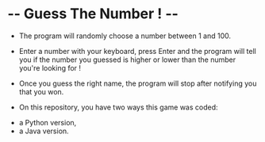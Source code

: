 # -- Guess The Number ! --

* The program will randomly choose a number between 1 and 100.

* Enter a number with your keyboard, press Enter and the program will tell you if the number you guessed is higher or lower than the number you're looking for !

* Once you guess the right name, the program will stop after notifying you that you won.

* On this repository, you have two ways this game was coded:
- a Python version,
- a Java version.